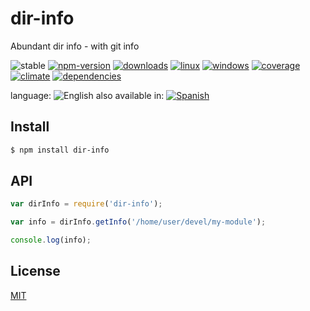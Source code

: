 # dir-info

Abundant dir info - with git info


![stable](https://img.shields.io/badge/stability-stable-brightgreen.svg)
[![npm-version](https://img.shields.io/npm/v/dir-info.svg)](https://npmjs.org/package/dir-info)
[![downloads](https://img.shields.io/npm/dm/dir-info.svg)](https://npmjs.org/package/dir-info)
[![linux](https://img.shields.io/travis/codenautas/dir-info/master.svg)](https://travis-ci.org/codenautas/dir-info)
[![windows](https://ci.appveyor.com/api/projects/status/github/codenautas/dir-info?svg=true)](https://ci.appveyor.com/project/codenautas/dir-info)
[![coverage](https://img.shields.io/coveralls/codenautas/dir-info/master.svg)](https://coveralls.io/r/codenautas/dir-info)
[![climate](https://img.shields.io/codeclimate/github/codenautas/dir-info.svg)](https://codeclimate.com/github/codenautas/dir-info)
[![dependencies](https://img.shields.io/david/codenautas/dir-info.svg)](https://david-dm.org/codenautas/dir-info)


language: ![English](https://raw.githubusercontent.com/codenautas/multilang/master/img/lang-en.png)
also available in:
[![Spanish](https://raw.githubusercontent.com/codenautas/multilang/master/img/lang-es.png)](LEEME.md)


## Install


```sh
$ npm install dir-info
```

## API

```js
var dirInfo = require('dir-info');

var info = dirInfo.getInfo('/home/user/devel/my-module');

console.log(info);
```

## License

[MIT](LICENSE)
